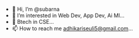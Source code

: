- 👋 Hi, I’m @subarna
- 👀 I’m interested in Web Dev, App Dev, Ai Ml...
- 🌱 Btech in CSE...
- 📫 How to reach me adhikariseuli5@gmail.com...

<!---
adhikariseuli/adhikariseuli is a ✨ special ✨ repository because its `README.md` (this file) appears on your GitHub profile.
You can click the Preview link to take a look at your changes.
--->

